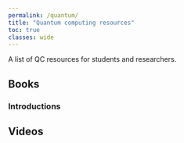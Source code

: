 ```yaml
---
permalink: /quantum/
title: "Quantum computing resources"
toc: true
classes: wide
---
```


A list of QC resources for students and researchers.  

## Books

### Introductions

## Videos
